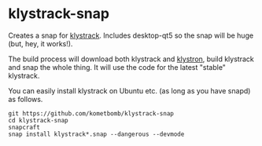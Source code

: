 # klystrack-snap
Creates a snap for [klystrack](https://github.com/kometbomb/klystrack). Includes desktop-qt5 so the snap will be huge (but, hey, it works!).

The build process will download both klystrack and [klystron](https://github.com/kometbomb/klystron), build klystrack and snap the whole thing. It will use the code for the latest "stable" klystrack.

You can easily install klystrack on Ubuntu etc. (as long as you have snapd) as follows.

```
git https://github.com/kometbomb/klystrack-snap
cd klystrack-snap
snapcraft
snap install klystrack*.snap --dangerous --devmode
```
